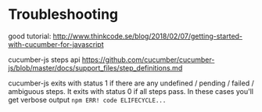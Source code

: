 # Troubleshooting
good tutorial: http://www.thinkcode.se/blog/2018/02/07/getting-started-with-cucumber-for-javascript

cucumber-js steps api https://github.com/cucumber/cucumber-js/blob/master/docs/support_files/step_definitions.md

cucumber-js exits with status 1 if there are any undefined / pending / failed / ambiguous steps. It exits with status 0 if all steps pass.
In these cases you'll get verbose output `npm ERR! code ELIFECYCLE...` 